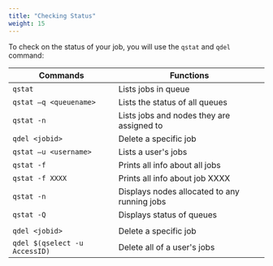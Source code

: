 ```yaml
---
title: "Checking Status"
weight: 15
---
```


To check on the status of your job, you will use the `qstat`  and `qdel` command:

| Commands                      | Functions                                    |
| ----------------------------- | -------------------------------------------- |
| `qstat`                       | Lists jobs in queue                          |
| `qstat –q <queuename>`        | Lists the status of all queues               |
| `qstat -n`                    | Lists jobs and nodes they are assigned to    |
| `qdel <jobid>`                | Delete a specific job                        |
| `qstat –u <username>`         | Lists a user's jobs                          |
| `qstat -f`                    | Prints all info about all jobs               |
| `qstat -f XXXX`               | Prints all info about job XXXX               |
| `qstat -n`                    | Displays nodes allocated to any running jobs |
| `qstat -Q`                    | Displays status of queues                    |
|                               |                                              |
| `qdel <jobid>`                | Delete a specific job                        |
| `qdel $(qselect -u AccessID)` | Delete all of a user's jobs                  |